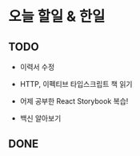 # 오늘 할일 & 한일

## TODO

- 이력서 수정

- HTTP, 이펙티브 타입스크립트 책 읽기

- 어제 공부한 React Storybook 복습!

- 백신 알아보기

## DONE
